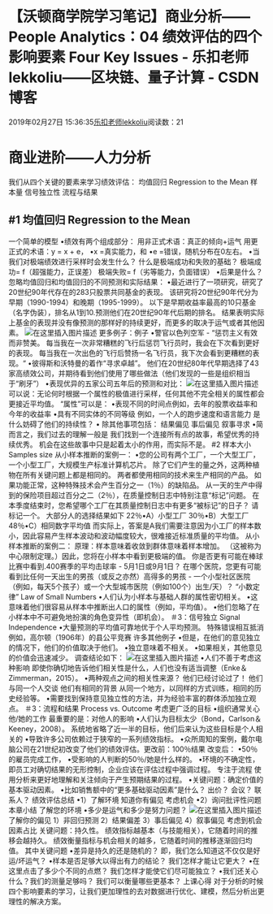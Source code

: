 
# 【沃顿商学院学习笔记】商业分析——People Analytics：04 绩效评估的四个影响要素 Four Key Issues - 乐扣老师lekkoliu——区块链、量子计算 - CSDN博客

2019年02月27日 15:36:35[乐扣老师lekkoliu](https://me.csdn.net/lsttoy)阅读数：21



# 商业进阶——人力分析
我们从四个关键的要素来学习绩效评估：
均值回归 Regression to the Mean
样本量
信号独立性
流程与结果
## \#1 均值回归 Regression to the Mean
一个简单的模型
•绩效有两个组成部分：
用非正式术语：真正的倾向+运气
用更正式的术语：y = x + e，
•x =真实能力，和
•e =错误，随机分布在0左右。
•当我们对极端绩效进行采样时会发生什么？ 什么是极端成功和失败的基础？
极端成功= f（超强能力，正误差）
极端失败= f（劣等能力，负面错误）
•后果是什么？
忽略均值回归和均值回归的不同预测和实际结果：
•最近进行了一项研究，研究了20世纪90年代存在的283只股票共同基金的表现。 该研究将20世纪90年代分为早期（1990-1994）和晚期（1995-1999）。 以下是早期收益率最高的10只基金（名字伪装），排名从1到10.预测他们在20世纪90年代后期的排名。
结果表明实际上基金的表现并没有像预测的那样好的持续更好，而更多的取决于运气或者其他因素。
![在这里插入图片描述](https://img-blog.csdnimg.cn/20190227151006433.png?x-oss-process=image/watermark,type_ZmFuZ3poZW5naGVpdGk,shadow_10,text_aHR0cHM6Ly9sZWtrb2xpdS5ibG9nLmNzZG4ubmV0,size_16,color_FFFFFF,t_70)
更多例子：例子
•警官以色列空军 - “惩罚主义有效而非赞美。 每当我在一次非常糟糕的飞行后惩罚飞行员时，我会在下次看到更好的表现。 每当我在一次出色的飞行后赞扬一名飞行员，我下次会看到更糟糕的表现。“
•彼得斯和沃特曼的着作“寻求卓越”。 他们在20世纪80年代早期选择了43家高绩效公司，并期待看到他们使用了哪些做法（他们发现的一些是组织相当于“刷牙”）
•表现优异的五家公司五年后的预测和对比：
![在这里插入图片描述](https://img-blog.csdnimg.cn/20190227151247833.png?x-oss-process=image/watermark,type_ZmFuZ3poZW5naGVpdGk,shadow_10,text_aHR0cHM6Ly9sZWtrb2xpdS5ibG9nLmNzZG4ubmV0,size_16,color_FFFFFF,t_70)
可以说：无论何时根据一个属性的极值进行采样，任何其他不完全相关的属性都会更接近平均值。
[
](https://img-blog.csdnimg.cn/20190227151247833.png?x-oss-process=image/watermark,type_ZmFuZ3poZW5naGVpdGk,shadow_10,text_aHR0cHM6Ly9sZWtrb2xpdS5ibG9nLmNzZG4ubmV0,size_16,color_FFFFFF,t_70)“属性”可以是：
•表现不同的时间点例如，去年的股票收益率和今年的收益率
•具有不同实体的不同等级
例如，一个人的跑步速度和语言能力
是什么妨碍了他们的持续性？
• 除其他事项包括：
结果偏见
事后偏见
叙事寻求
•简而言之，我们过去的理解一般是
我们找到一个连接所有点的故事，希望优秀的持续优秀。
机会在这些故事中只是起着太小的作用，而实际不是。
\#2 样本大小 Samples size
从小样本推断的案例一：
•您的公司有两个工厂，一个大型工厂，一个小型工厂，大规模生产标准计算机芯片。 除了它们产生的量之外，这两种植物在所有关键问题上都是相同的。 两者都使用相同的技术来生产相同的产品。 如果功能正常，这种特殊技术会产生百分之一（1％）的缺陷品。 从一天的生产中得到的保险项目超过百分之二（2％），在质量控制日志中特别注意“标记”问题。 在本季度结束时，您希望哪个工厂在其质量控制日志中有更多“被标记”的日子？ 请标记一个。
大部分人的选择结果如下
22％•A）小型工厂
30％•B）大型工厂
48％•C）相同数字平均值
而实际上，答案是A我们需要注意因为小工厂的样本数小，因此容易产生样本波动和波动幅度较大，很难接近标准质量的平均值。
从小样本推断的案例二：
原理：样本意味着收敛到群体意味着样本增加。 （这被称为中心限制定理。）因此，您将在小样本中看到更极端的值。
你是否更有可能在棒球比赛中看到.400赛季的平均击球率 -  5月1日或9月1日？
在哪个医院，您更有可能看到比任何一天出生的男孩（或反之亦然）高得多的男孩 - 一个小型社区医院（例如，每天5个孩子）或一个大型城市医院（例如100个）出生/天）？
“小数定律” Law of Small Numbers
•人们认为小样本与基础人群的属性密切相关。
•这意味着他们很容易从样本中推断出人口的属性（例如，平均值）。
•他们忽略了在小样本中不可避免地扮演的角色变异性（即机会）。
＃3：信号独立 Signal Independence
•大量预测的平均值可靠地优于个人平均预测。
特殊错误相互抵消
例如，高尔顿（1906年）的县公平竞赛
许多其他例子
•但是，在他们的意见独立的情况下，他们的价值取决于他们。
•独立意味着不相关。
•如果相关，其他意见的价值会迅速减少。
调查结论如下：
![在这里插入图片描述](https://img-blog.csdnimg.cn/20190227152451560.png?x-oss-process=image/watermark,type_ZmFuZ3poZW5naGVpdGk,shadow_10,text_aHR0cHM6Ly9sZWtrb2xpdS5ibG9nLmNzZG4ubmV0,size_16,color_FFFFFF,t_70)
•人们不善于考虑这种影响
[
](https://img-blog.csdnimg.cn/20190227152451560.png?x-oss-process=image/watermark,type_ZmFuZ3poZW5naGVpdGk,shadow_10,text_aHR0cHM6Ly9sZWtrb2xpdS5ibG9nLmNzZG4ubmV0,size_16,color_FFFFFF,t_70)即使你确切地告诉他们相关性是什么，人们也没有适当调整（Enke＆Zimmerman，2015）。
[
](https://img-blog.csdnimg.cn/20190227152451560.png?x-oss-process=image/watermark,type_ZmFuZ3poZW5naGVpdGk,shadow_10,text_aHR0cHM6Ly9sZWtrb2xpdS5ibG9nLmNzZG4ubmV0,size_16,color_FFFFFF,t_70)•两种观点之间的相关性来源？
[
](https://img-blog.csdnimg.cn/20190227152451560.png?x-oss-process=image/watermark,type_ZmFuZ3poZW5naGVpdGk,shadow_10,text_aHR0cHM6Ly9sZWtrb2xpdS5ibG9nLmNzZG4ubmV0,size_16,color_FFFFFF,t_70)他们已经讨论过了！
他们与同一个人交谈
他们有相同的背景
从同一个地方，以同样的方式训练，相同的历史经验等。
[
](https://img-blog.csdnimg.cn/20190227152451560.png?x-oss-process=image/watermark,type_ZmFuZ3poZW5naGVpdGk,shadow_10,text_aHR0cHM6Ly9sZWtrb2xpdS5ibG9nLmNzZG4ubmV0,size_16,color_FFFFFF,t_70)•需要找到保持意见独立性的方法，并为经验丰富的群体添加独立观点。
[
](https://img-blog.csdnimg.cn/20190227152451560.png?x-oss-process=image/watermark,type_ZmFuZ3poZW5naGVpdGk,shadow_10,text_aHR0cHM6Ly9sZWtrb2xpdS5ibG9nLmNzZG4ubmV0,size_16,color_FFFFFF,t_70)＃3：流程和结果 Process vs. Outcome
[
](https://img-blog.csdnimg.cn/20190227152451560.png?x-oss-process=image/watermark,type_ZmFuZ3poZW5naGVpdGk,shadow_10,text_aHR0cHM6Ly9sZWtrb2xpdS5ibG9nLmNzZG4ubmV0,size_16,color_FFFFFF,t_70)考虑更广泛的目标
•组织通常关心他/她的工作
最重要的是：对他人的影响
•人们认为目标太少（Bond，Carlson＆Keeney，2008）。
系统地省略了近一半的目标，他们后来认为这些目标是个人相关的
•导致许多公司依赖过于狭窄的一系列绩效指标。
•众所周知的案例，戴尔电脑公司在21世纪初改变了他们的绩效评估。更改前：100％结果
改变后：
•50％的雇员完成工作，
•受影响的人判断的50％/她是什么样的。
•环境的不确定性，即员工对确切结果的无形控制，企业应该在评估过程中强调过程。
专注于流程
使用分析来更好地理解和关注倾向于产生预期结果的过程。
•关键问题：确定价值的基本驱动因素。
•比如销售额中的“更多基础驱动因素”是什么？
出价？
会议？
联系人？
绩效评估总结
•1）了解环境
知道你有偏见
考虑机会
•2）询问批评性问题
本章小结
了解您的环境
•多少是运气和多少是努力问题？
![在这里插入图片描述](https://img-blog.csdnimg.cn/20190227153448413.png?x-oss-process=image/watermark,type_ZmFuZ3poZW5naGVpdGk,shadow_10,text_aHR0cHM6Ly9sZWtrb2xpdS5ibG9nLmNzZG4ubmV0,size_16,color_FFFFFF,t_70)
了解你的偏见
1）非回归预测
2）结果偏差
3）事后偏见
4）叙事偏见
考虑到机会因素占比
关键问题：持久性。
绩效指标越基本（与技能相关），它随着时间的推移会越持久。
绩效衡量指标与机会相关的越多，它随着时间的推移逐渐回归均值。
其中关键问题
•差异是持久的还是随机的？ 即，我们怎么知道这不仅仅是好运/坏运气？
•样本是否足够大以得出有力的结论？ 我们怎样才能让它更大？
•在这里点击了多少个不同的点燃？ 我们怎样才能使它们尽可能独立？
•我们还关心什么？我们的测量足够吗？ 我们可以衡量哪些更基本？
上课心得
对于分析的时候四个影响要素的学习，让我们更加理性的去对数据进行优化、建模，然后分析出更理性的解决方案。

